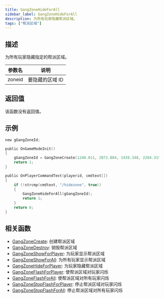 ```yaml
---
title: GangZoneHideForAll
sidebar_label: GangZoneHideForAll
description: 为所有玩家隐藏帮派区域。
tags: ["帮派区域"]
---
```


## 描述

为所有玩家隐藏指定的帮派区域。

| 参数名 | 说明            |
| ------ | --------------- |
| zoneid | 要隐藏的区域 ID |

## 返回值

该函数没有返回值。

## 示例

```c
new gGangZoneId;

public OnGameModeInit()
{
    gGangZoneId = GangZoneCreate(1248.011, 2072.804, 1439.348, 2204.319);
    return 1;
}

public OnPlayerCommandText(playerid, cmdtext[])
{
    if (!strcmp(cmdtext, "/hidezone", true))
    {
        GangZoneHideForAll(gGangZoneId);
        return 1;
    }
    return 0;
}
```

## 相关函数

- [GangZoneCreate](GangZoneCreate): 创建帮派区域
- [GangZoneDestroy](GangZoneDestroy): 销毁帮派区域
- [GangZoneShowForPlayer](GangZoneShowForPlayer): 为玩家显示帮派区域
- [GangZoneShowForAll](GangZoneShowForAll): 为所有玩家显示帮派区域
- [GangZoneHideForPlayer](GangZoneHideForPlayer): 为玩家隐藏帮派区域
- [GangZoneFlashForPlayer](GangZoneFlashForPlayer): 使帮派区域对玩家闪烁
- [GangZoneFlashForAll](GangZoneFlashForAll): 使帮派区域对所有玩家闪烁
- [GangZoneStopFlashForPlayer](GangZoneStopFlashForPlayer): 停止帮派区域对玩家闪烁
- [GangZoneStopFlashForAll](GangZoneStopFlashForAll): 停止帮派区域对所有玩家闪烁
